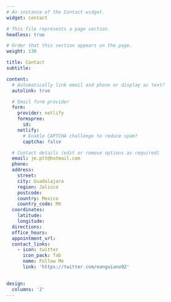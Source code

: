 ```yaml
---
# An instance of the Contact widget.
widget: contact

# This file represents a page section.
headless: true

# Order that this section appears on the page.
weight: 130

title: Contact
subtitle:

content:
  # Automatically link email and phone or display as text?
  autolink: true

  # Email form provider
  form:
    provider: netlify
    formspree:
      id:
    netlify:
      # Enable CAPTCHA challenge to reduce spam?
      captcha: false

  # Contact details (edit or remove options as required)
  email: je.ptt@hotmail.com
  phone: 
  address:
    street: 
    city: Guadalajara
    region: Jalisco
    postcode: 
    country: Mexico
    country_code: MX
  coordinates:
    latitude: 
    longitude: 
  directions: 
  office_hours:
  appointment_url: 
  contact_links:
    - icon: twitter
      icon_pack: fab
      name: Follow Me
      link: 'https://twitter.com/eanguiano92'
     

design:
  columns: '2'
---
```

